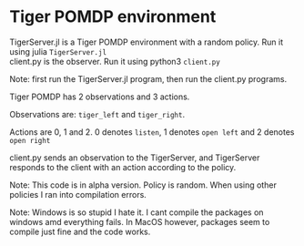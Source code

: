 # Tiger POMDP environment

TigerServer.jl is a Tiger POMDP environment with a random policy. Run it using julia `TigerServer.jl`  
client.py is the observer. Run it using python3 `client.py`

Note: first run the TigerServer.jl program, then run the client.py programs.

Tiger POMDP has 2 observations and 3 actions. 

Observations are: `tiger_left` and `tiger_right`. 

Actions are 0, 1 and 2. 0 denotes `listen`, 1 denotes `open left` and 2 denotes `open right`

client.py sends an observation to the TigerServer, and TigerServer responds to the client with an action according to the policy.

Note: This code is in alpha version. Policy is random. When using other policies I ran into compilation errors.

Note: Windows is so stupid I hate it. I cant compile the packages on windows amd everything fails. In MacOS however, packages seem to compile just fine and the code works.
